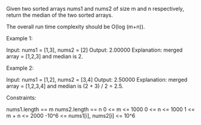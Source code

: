 Given two sorted arrays nums1 and nums2 of size m and n respectively, return
the median of the two sorted arrays.

The overall run time complexity should be O(log (m+n)).


Example 1:


Input: nums1 = [1,3], nums2 = [2]
Output: 2.00000
Explanation: merged array = [1,2,3] and median is 2.


Example 2:


Input: nums1 = [1,2], nums2 = [3,4]
Output: 2.50000
Explanation: merged array = [1,2,3,4] and median is (2 + 3) / 2 = 2.5.



Constraints:


nums1.length == m
nums2.length == n
0 <= m <= 1000
0 <= n <= 1000
1 <= m + n <= 2000
-10^6 <= nums1[i], nums2[i] <= 10^6




